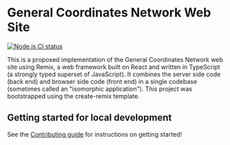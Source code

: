# General Coordinates Network Web Site

[![Node.js CI status](https://github.com/nasa/gcn.nasa.gov/workflows/Node.js%20CI/badge.svg)](https://github.com/nasa/gcn.nasa.gov/actions)

This is a proposed implementation of the General Coordinates Network web site using Remix, a web framework built on React and written in TypeScript (a strongly typed superset of JavaScript). It combines the server side code (back end) and browser side code (front end) in a single codebase (sometimes called an "isomorphic application"). This project was bootstrapped using the create-remix template.

## Getting started for local development

See the [Contributing guide](https://d43fqxexhj.execute-api.us-east-1.amazonaws.com/docs/contributing) for instructions on getting started!
